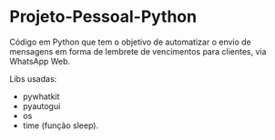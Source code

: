 # Projeto-Pessoal-Python
Código em Python que tem o objetivo de automatizar o envio de mensagens em forma de lembrete de vencimentos para clientes, via WhatsApp Web.

Libs usadas: 
- pywhatkit
- pyautogui
- os
- time (função sleep).
